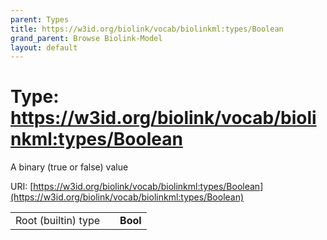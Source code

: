 ```yaml
---
parent: Types
title: https://w3id.org/biolink/vocab/biolinkml:types/Boolean
grand_parent: Browse Biolink-Model
layout: default
---
```


# Type: https://w3id.org/biolink/vocab/biolinkml:types/Boolean


A binary (true or false) value

URI: [https://w3id.org/biolink/vocab/biolinkml:types/Boolean](https://w3id.org/biolink/vocab/biolinkml:types/Boolean)

|  |  |  |
| --- | --- | --- |
| Root (builtin) type | | **Bool** |
